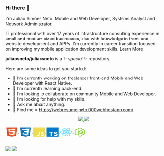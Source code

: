 ### Hi there 👋

I'm Julião Simões Neto. Mobile and Web Developer, Systems Analyst and Network Administrator.

IT professional with over 17 years of infrastructure consulting experience in small and medium sized businesses, also with knowledge in front-end website development and APPs. I'm currently in career transition focused on improving my mobile application development skills. Learn More

**juliaosneto/juliaosneto** is a ✨ _special_ ✨ repository

Here are some ideas to get you started:

- 🔭 I’m currently working on freelancer front-end Mobile and Web Developer with React Native.
- 🌱 I’m currently learning back-end.
- 👯 I’m looking to collaborate on community Mobile and Web Developer.
- 🤔 I’m looking for help with my skills.
- 💬 Ask me about anything.
- :link: Find me = https://webresumejneto.000webhostapp.com/

<div align="center" style="display: inline_block">
  <a href="https://github.com/juliaosneto">
  <img height="180em" src="https://github-readme-stats.vercel.app/api?username=juliaosneto&show_icons=true&theme=vue-dark&include_all_commits=true&count_private=true"/>
  <img height="180em" src="https://github-readme-stats.vercel.app/api/top-langs/?username=juliaosneto&layout=compact&langs_count=7&theme=vue-dark"/>
</div>

<div style="display: inline_block"><br>
  <img align="center" alt="HTML" height="30" width="40" src="https://raw.githubusercontent.com/devicons/devicon/master/icons/html5/html5-original.svg">
  <img align="center" alt="CSS" height="30" width="40" src="https://raw.githubusercontent.com/devicons/devicon/master/icons/css3/css3-original.svg">
  <img align="center" alt="Js" height="30" width="40" src="https://raw.githubusercontent.com/devicons/devicon/master/icons/javascript/javascript-plain.svg">
  <img align="center" alt="Ts" height="30" width="40" src="https://raw.githubusercontent.com/devicons/devicon/master/icons/typescript/typescript-plain.svg">
  <img align="center" alt="React" height="30" width="40" src="https://raw.githubusercontent.com/devicons/devicon/master/icons/react/react-original.svg">
  <img align="center" alt="Nodejs" height="30" width="40" src="https://raw.githubusercontent.com/devicons/devicon/master/icons/nodejs/nodejs-original.svg">  
</div>
  
  ##  
  
  <a href="https://www.linkedin.com/in/juliao-simoes-neto" target="_blank"><img src="https://img.shields.io/badge/-Linkedin-blue?style=flat&logo=Linkedin&logoColor=white" target="_blank"></a>
  <a href="https://www.facebook.com/profile.php?id=100014992081804" target="_blank"><img src="https://img.shields.io/badge/-Facebook-blue?style=flat&logo=Facebook&logoColor=white" target="_blank"></a>  
 
